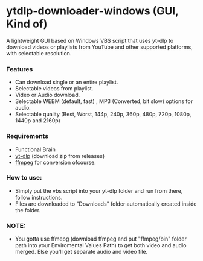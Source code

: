 # ytdlp-downloader-windows (GUI, Kind of)
A lightweight GUI based on Windows VBS script that uses yt-dlp to download videos or playlists from YouTube and other supported platforms, with selectable resolution.

### Features
* Can download single or an entire playlist.
* Selectable videos from playlist.
* Video or Audio download.
* Selectable WEBM (default, fast) , MP3 (Converted, bit slow) options for audio.
* Selectable quality (Best, Worst, 144p, 240p, 360p, 480p, 720p, 1080p, 1440p and 2160p)

### Requirements
* Functional Brain
* [yt-dlp](https://github.com/yt-dlp/yt-dlp) (download zip from releases)
* [ffmpeg](https://ffmpeg.org/download.html) for conversion ofcourse.

### How to use:
* Simply put the vbs script into your yt-dlp folder and run from there, follow instructions.
* Files are downloaded to "Downloads" folder automatically created inside the folder.

### NOTE:
* You gotta use ffmepg (download ffmpeg and put "ffmpeg/bin" folder path into your Enviromental Values Path) to get both video and audio merged. Else you'll get separate audio and video file.
